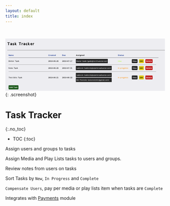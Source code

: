 ```yaml
---
layout: default
title: index
---
```


<br/>

![ Task Tracker](img/task-tracker.png ){: .screenshot}

# Task Tracker 
{:.no_toc}

* TOC
{:toc}

Assign users and groups to tasks

Assign Media and Play Lists tasks to users and groups.

Review notes from users on tasks

Sort Tasks by `New`, `In Progress` and `Complete`

`Compensate Users`, pay per media or play lists item when tasks are `Complete` 

Integrates with [Payments](https://github.com/openbroadcaster/payments/) module
